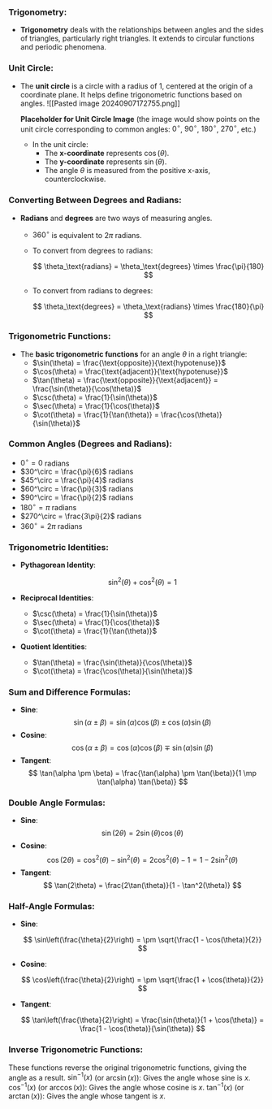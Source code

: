 ### Trigonometry:
- **Trigonometry** deals with the relationships between angles and the sides of triangles, particularly right triangles. It extends to circular functions and periodic phenomena.

### Unit Circle:
- The **unit circle** is a circle with a radius of 1, centered at the origin of a coordinate plane. It helps define trigonometric functions based on angles.
![[Pasted image 20240907172755.png]]

  **Placeholder for Unit Circle Image** (the image would show points on the unit circle corresponding to common angles: $0^\circ$, $90^\circ$, $180^\circ$, $270^\circ$, etc.)

  - In the unit circle:
    - The **x-coordinate** represents $\cos(\theta)$.
    - The **y-coordinate** represents $\sin(\theta)$.
    - The angle $\theta$ is measured from the positive x-axis, counterclockwise.

### Converting Between Degrees and Radians:
- **Radians** and **degrees** are two ways of measuring angles.
  - $360^\circ$ is equivalent to $2\pi$ radians.
  - To convert from degrees to radians:

    $$
    \theta_\text{radians} = \theta_\text{degrees} \times \frac{\pi}{180}
    $$

  - To convert from radians to degrees:

    $$
    \theta_\text{degrees} = \theta_\text{radians} \times \frac{180}{\pi}
    $$

### Trigonometric Functions:
- The **basic trigonometric functions** for an angle $\theta$ in a right triangle:
  - $\sin(\theta) = \frac{\text{opposite}}{\text{hypotenuse}}$
  - $\cos(\theta) = \frac{\text{adjacent}}{\text{hypotenuse}}$
  - $\tan(\theta) = \frac{\text{opposite}}{\text{adjacent}} = \frac{\sin(\theta)}{\cos(\theta)}$
  - $\csc(\theta) = \frac{1}{\sin(\theta)}$
  - $\sec(\theta) = \frac{1}{\cos(\theta)}$
  - $\cot(\theta) = \frac{1}{\tan(\theta)} = \frac{\cos(\theta)}{\sin(\theta)}$

### Common Angles (Degrees and Radians):
- $0^\circ = 0$ radians
- $30^\circ = \frac{\pi}{6}$ radians
- $45^\circ = \frac{\pi}{4}$ radians
- $60^\circ = \frac{\pi}{3}$ radians
- $90^\circ = \frac{\pi}{2}$ radians
- $180^\circ = \pi$ radians
- $270^\circ = \frac{3\pi}{2}$ radians
- $360^\circ = 2\pi$ radians

### Trigonometric Identities:
- **Pythagorean Identity**:

  $$
  \sin^2(\theta) + \cos^2(\theta) = 1
  $$

- **Reciprocal Identities**:
  - $\csc(\theta) = \frac{1}{\sin(\theta)}$
  - $\sec(\theta) = \frac{1}{\cos(\theta)}$
  - $\cot(\theta) = \frac{1}{\tan(\theta)}$

- **Quotient Identities**:
  - $\tan(\theta) = \frac{\sin(\theta)}{\cos(\theta)}$
  - $\cot(\theta) = \frac{\cos(\theta)}{\sin(\theta)}$

### Sum and Difference Formulas:
- **Sine**:
  $$
  \sin(\alpha \pm \beta) = \sin(\alpha) \cos(\beta) \pm \cos(\alpha) \sin(\beta)
  $$
- **Cosine**:
  $$
  \cos(\alpha \pm \beta) = \cos(\alpha) \cos(\beta) \mp \sin(\alpha) \sin(\beta)
  $$
- **Tangent**:
  $$
  \tan(\alpha \pm \beta) = \frac{\tan(\alpha) \pm \tan(\beta)}{1 \mp \tan(\alpha) \tan(\beta)}
  $$
### Double Angle Formulas:
- **Sine**:
  $$
  \sin(2\theta) = 2\sin(\theta)\cos(\theta)
  $$
- **Cosine**:
  $$
  \cos(2\theta) = \cos^2(\theta) - \sin^2(\theta) = 2\cos^2(\theta) - 1 = 1 - 2\sin^2(\theta)
  $$
- **Tangent**:
  $$
  \tan(2\theta) = \frac{2\tan(\theta)}{1 - \tan^2(\theta)}
  $$
### Half-Angle Formulas:
- **Sine**:

  $$
  \sin\left(\frac{\theta}{2}\right) = \pm \sqrt{\frac{1 - \cos(\theta)}{2}}
  $$

- **Cosine**:

  $$
  \cos\left(\frac{\theta}{2}\right) = \pm \sqrt{\frac{1 + \cos(\theta)}{2}}
  $$

- **Tangent**:

  $$
  \tan\left(\frac{\theta}{2}\right) = \frac{\sin(\theta)}{1 + \cos(\theta)} = \frac{1 - \cos(\theta)}{\sin(\theta)}
$$
### Inverse Trigonometric Functions:
These functions reverse the original trigonometric functions, giving the angle as a result.
$\sin^{-1}(x)$ (or $\arcsin(x)$): Gives the angle whose sine is $x$.
$\cos^{-1}(x)$ (or $\arccos(x)$): Gives the angle whose cosine is $x$.
$\tan^{-1}(x)$ (or $\arctan(x)$): Gives the angle whose tangent is $x$.